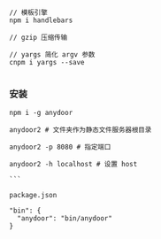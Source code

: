 ```
// 模板引擎
npm i handlebars 

// gzip 压缩传输

// yargs 简化 argv 参数
cnpm i yargs --save


```


### 安装
````
npm i -g anydoor

anydoor2 # 文件夹作为静态文件服务器根目录

anydoor2 -p 8080 # 指定端口

anydoor2 -h localhost # 设置 host

```

package.json

"bin": {
  "anydoor": "bin/anydoor"
}